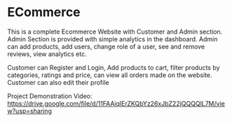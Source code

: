 # ECommerce
This is a complete Ecommerce Website with Customer and Admin section. Admin Section is provided with simple analytics in the dashboard.
Admin can add products, add users, change role of a user, see and remove reviews, view analytics etc.

Customer can Register and Login, Add products to cart, filter products by categories, ratings and price, can view all orders made on the website.
Customer can also edit their profile

Project Demonstration Video: https://drive.google.com/file/d/11FAAjqIErZKQbYz26xJbZ22jQQQQlL7M/view?usp=sharing
